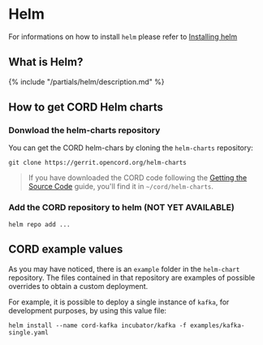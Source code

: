 # Helm

For informations on how to install `helm` please refer to [Installing helm](../prereqs/helm.md)

## What is Helm?

{% include "/partials/helm/description.md" %}

## How to get CORD Helm charts

### Donwload the helm-charts repository

You can get the CORD helm-chars by cloning the `helm-charts` repository:

```shell
git clone https://gerrit.opencord.org/helm-charts
```

> If you have downloaded the CORD code following the
> [Getting the Source Code](../developer/getting_the_code.md) guide,
> you'll find it in `~/cord/helm-charts`.

### Add the CORD repository to helm (NOT YET AVAILABLE)

```shell
helm repo add ...
```

## CORD example values

As you may have noticed, there is an `example` folder
in the `helm-chart` repository.
The files contained in that repository are examples of possible overrides
to obtain a custom deployment.

For example, it is possible to deploy a single instance of `kafka`,
for development purposes, by using this value file:

```shell
helm install --name cord-kafka incubator/kafka -f examples/kafka-single.yaml
```
